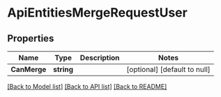 # ApiEntitiesMergeRequestUser

## Properties
Name | Type | Description | Notes
------------ | ------------- | ------------- | -------------
**CanMerge** | **string** |  | [optional] [default to null]

[[Back to Model list]](../README.md#documentation-for-models) [[Back to API list]](../README.md#documentation-for-api-endpoints) [[Back to README]](../README.md)


